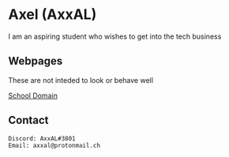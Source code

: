 # Axel (AxxAL)

I am an aspiring student who wishes to get into the tech business

## Webpages

These are not inteded to look or behave well

[School Domain](https://19axer.ssis.nu "My School's domain.")

## Contact
```bash
Discord: AxxAL#3801
Email: axxal@protonmail.ch
```

<!--
**AxxAL/AxxAL** is a ✨ _special_ ✨ repository because its `README.md` (this file) appears on your GitHub profile.

Here are some ideas to get you started:

- 🔭 I’m currently working on ...
- 🌱 I’m currently learning ...
- 👯 I’m looking to collaborate on ...
- 🤔 I’m looking for help with ...
- 💬 Ask me about ...
- 📫 How to reach me: ...
- 😄 Pronouns: ...
- ⚡ Fun fact: ...
-->
